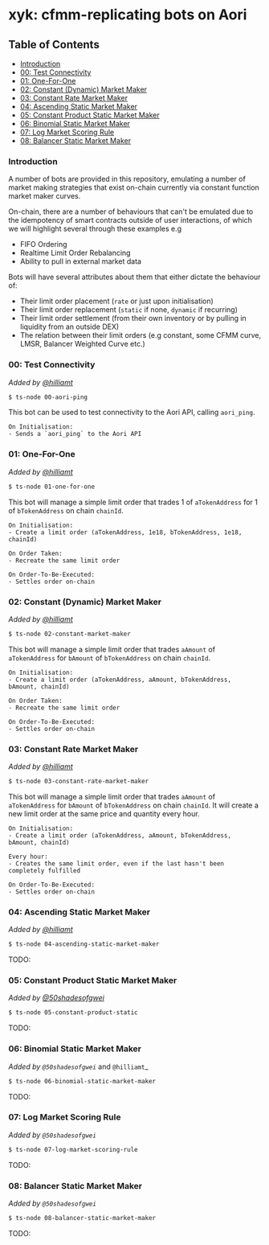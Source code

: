 # xyk: cfmm-replicating bots on Aori

## Table of Contents
- [Introduction](#introduction)
- [00: Test Connectivity](#00-test-connectivity)
- [01: One-For-One](#01-one-for-one)
- [02: Constant (Dynamic) Market Maker](#02-constant-dynamic-market-maker)
- [03: Constant Rate Market Maker](#03-constant-rate-market-maker)
- [04: Ascending Static Market Maker](#04-ascending-static-market-maker)
- [05: Constant Product Static Market Maker](#05-constant-product-static-market-maker)
- [06: Binomial Static Market Maker](#06-binomial-static-market-maker)
- [07: Log Market Scoring Rule](#07-log-market-scoring-rule)
- [08: Balancer Static Market Maker](#08-balancer-static-market-maker)


### Introduction

A number of bots are provided in this repository, emulating a number of market making strategies that exist on-chain currently via constant function market maker curves.

On-chain, there are a number of behaviours that can't be emulated due to the idempotency of smart contracts outside of user interactions, of which we will highlight several through these examples e.g
- FIFO Ordering
- Realtime Limit Order Rebalancing
- Ability to pull in external market data

Bots will have several attributes about them that either dictate the behaviour of:
- Their limit order placement (`rate` or just upon initialisation)
- Their limit order replacement (`static` if none, `dynamic` if recurring)
- Their limit order settlement (from their own inventory or by pulling in liquidity from an outside DEX)
- The relation between their limit orders (e.g constant, some CFMM curve, LMSR, Balancer Weighted Curve etc.)

### 00: Test Connectivity
_Added by [@hilliamt](https://github.com/hilliamt)_

```bash
$ ts-node 00-aori-ping
```

This bot can be used to test connectivity to the Aori API, calling `aori_ping`.

```
On Initialisation:
- Sends a `aori_ping` to the Aori API
```


### 01: One-For-One
_Added by [@hilliamt](https://github.com/hilliamt)_

```bash
$ ts-node 01-one-for-one
```

This bot will manage a simple limit order that trades 1 of `aTokenAddress` for 1 of `bTokenAddress` on chain `chainId`.

```
On Initialisation:
- Create a limit order (aTokenAddress, 1e18, bTokenAddress, 1e18, chainId)

On Order Taken:
- Recreate the same limit order

On Order-To-Be-Executed:
- Settles order on-chain
```

### 02: Constant (Dynamic) Market Maker
_Added by [@hilliamt](https://github.com/hilliamt)_

```bash
$ ts-node 02-constant-market-maker
```

This bot will manage a simple limit order that trades `aAmount` of `aTokenAddress` for `bAmount` of `bTokenAddress` on chain `chainId`.

```
On Initialisation:
- Create a limit order (aTokenAddress, aAmount, bTokenAddress, bAmount, chainId)

On Order Taken:
- Recreate the same limit order

On Order-To-Be-Executed:
- Settles order on-chain
```

### 03: Constant Rate Market Maker
_Added by [@hilliamt](https://github.com/hilliamt)_

```bash
$ ts-node 03-constant-rate-market-maker
```

This bot will manage a simple limit order that trades `aAmount` of `aTokenAddress` for `bAmount` of `bTokenAddress` on chain `chainId`. It will create a new limit order at the same price and quantity every hour.
```
On Initialisation:
- Create a limit order (aTokenAddress, aAmount, bTokenAddress, bAmount, chainId)

Every hour:
- Creates the same limit order, even if the last hasn't been completely fulfilled

On Order-To-Be-Executed:
- Settles order on-chain
```

### 04: Ascending Static Market Maker
_Added by [@hilliamt](https://github.com/hilliamt)_

```bash
$ ts-node 04-ascending-static-market-maker
```

TODO:

### 05: Constant Product Static Market Maker
_Added by [@50shadesofgwei](https://github.com/50shadesofgwei)_

```bash
$ ts-node 05-constant-product-static
```

TODO:

### 06: Binomial Static Market Maker
_Added by `@50shadesofgwei`_ and `@hilliamt`_

```bash
$ ts-node 06-binomial-static-market-maker
```

TODO:

### 07: Log Market Scoring Rule
_Added by `@50shadesofgwei`_

```bash
$ ts-node 07-log-market-scoring-rule
```

TODO:

### 08: Balancer Static Market Maker
_Added by `@50shadesofgwei`_

```bash
$ ts-node 08-balancer-static-market-maker
```

TODO: